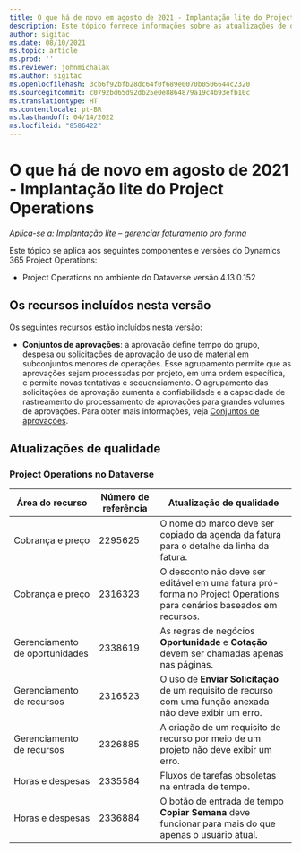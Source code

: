```yaml
---
title: O que há de novo em agosto de 2021 - Implantação lite do Project Operations
description: Este tópico fornece informações sobre as atualizações de qualidade disponíveis na versão de agosto de 2021 da implantação lite do Project Operations.
author: sigitac
ms.date: 08/10/2021
ms.topic: article
ms.prod: ''
ms.reviewer: johnmichalak
ms.author: sigitac
ms.openlocfilehash: 3cb6f92bfb28dc64f0f689e0070b0506644c2320
ms.sourcegitcommit: c0792bd65d92db25e0e8864879a19c4b93efb10c
ms.translationtype: HT
ms.contentlocale: pt-BR
ms.lasthandoff: 04/14/2022
ms.locfileid: "8586422"
---
```

# <a name="whats-new-august-2021---project-operations-lite-deployment"></a>O que há de novo em agosto de 2021 - Implantação lite do Project Operations

_Aplica-se a: Implantação lite – gerenciar faturamento pro forma_

Este tópico se aplica aos seguintes componentes e versões do Dynamics 365 Project Operations:

  - Project Operations no ambiente do Dataverse versão 4.13.0.152

## <a name="features-included-in-this-release"></a>Os recursos incluídos nesta versão

Os seguintes recursos estão incluídos nesta versão:

- **Conjuntos de aprovações**: a aprovação define tempo do grupo, despesa ou solicitações de aprovação de uso de material em subconjuntos menores de operações. Esse agrupamento permite que as aprovações sejam processadas por projeto, em uma ordem específica, e permite novas tentativas e sequenciamento. O agrupamento das solicitações de aprovação aumenta a confiabilidade e a capacidade de rastreamento do processamento de aprovações para grandes volumes de aprovações. Para obter mais informações, veja [Conjuntos de aprovações](../../approvals/approval-sets.md).

## <a name="quality-updates"></a>Atualizações de qualidade

### <a name="project-operations-on-dataverse"></a>Project Operations no Dataverse

| **Área do recurso** | **Número de referência** | **Atualização de qualidade** |
| --- | --- | --- |
| Cobrança e preço | 2295625 | O nome do marco deve ser copiado da agenda da fatura para o detalhe da linha da fatura. |
| Cobrança e preço | 2316323 | O desconto não deve ser editável em uma fatura pró-forma no Project Operations para cenários baseados em recursos. |
| Gerenciamento de oportunidades | 2338619 | As regras de negócios **Oportunidade** e **Cotação** devem ser chamadas apenas nas páginas. |
| Gerenciamento de recursos | 2316523 | O uso de **Enviar Solicitação** de um requisito de recurso com uma função anexada não deve exibir um erro. |
| Gerenciamento de recursos | 2326885 | A criação de um requisito de recurso por meio de um projeto não deve exibir um erro. |
| Horas e despesas | 2335584 | Fluxos de tarefas obsoletas na entrada de tempo. |
| Horas e despesas | 2336884 | O botão de entrada de tempo **Copiar Semana** deve funcionar para mais do que apenas o usuário atual. |

